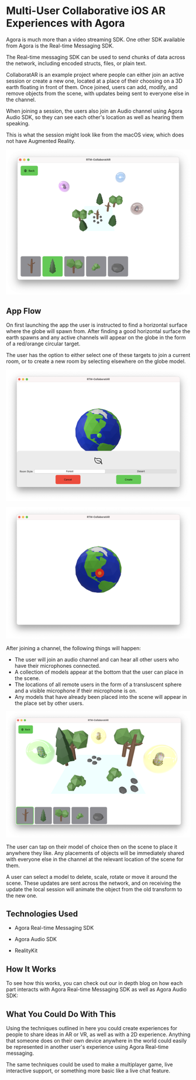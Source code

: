 # Multi-User Collaborative iOS AR Experiences with Agora

Agora is much more than a video streaming SDK. One other SDK available from Agora is the Real-time Messaging SDK.

The Real-time messaging SDK can be used to send chunks of data across the network, including encoded structs, files, or plain text.

CollaboratAR is an example project where people can either join an active session or create a new one, located at a place of their choosing on a 3D earth floating in front of them. Once joined, users can add, modify, and remove objects from the scene, with updates being sent to everyone else in the channel.

When joining a session, the users also join an Audio channel using Agora Audio SDK, so they can see each other's location as well as hearing them speaking.

This is what the session might look like from the macOS view, which does not have Augmented Reality.

![macOS VR Overview](media/vr-overview.png)

## App Flow

On first launching the app the user is instructed to find a horizontal surface where the globe will spawn from. After finding a good horizontal surface the earth spawns and any active channels will appear on the globe in the form of a red/orange circular target.

The user has the option to either select one of these targets to join a current room, or to create a new room by selecting elsewhere on the globe model.

![macos vr globe view](media/vr-globe-view.png)

![macos vr hitpoint](media/vr-globe-hitpoint.png)

After joining a channel, the following things will happen:

- The user will join an audio channel and can hear all other users who have their microphones connected.
- A collection of models appear at the bottom that the user can place in the scene.
- The locations of all remote users in the form of a transluscent sphere and a visible microphone if their microphone is on.
- Any models that have already been placed into the scene will appear in the place set by other users.

![macos collab view closer](media/vr-closer-collabview.png)

The user can tap on their model of choice then on the scene to place it anywhere they like. Any placements of objects will be immediately shared with everyone else in the channel at the relevant location of the scene for them.

A user can select a model to delete, scale, rotate or move it around the scene. These updates are sent across the network, and on receiving the update the local session will animate the object from the old transform to the new one.

## Technologies Used

- Agora Real-time Messaging SDK

- Agora Audio SDK

- RealityKit

## How It Works

To see how this works, you can check out our in depth blog on how each part interacts with Agora Real-time Messaging SDK as well as Agora Audio SDK:

<link to blog>

## What You Could Do With This

Using the techniques outlined in here you could create experiences for people to share ideas in AR or VR, as well as with a 2D experience. Anything that someone does on their own device anywhere in the world could easily be represented in another user's experience using Agora Real-time messaging.

The same techniques could be used to make a multiplayer game, live interactive support, or something more basic like a live chat feature.

